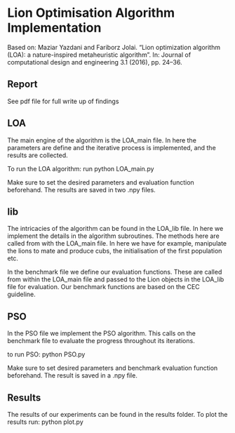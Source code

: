 # Lion Optimisation Algorithm Implementation

Based on:
Maziar Yazdani and Fariborz Jolai. “Lion optimization algorithm (LOA): a nature-inspired
metaheuristic algorithm”. In: Journal of computational design and engineering 3.1 (2016),
pp. 24–36.

## Report

See pdf file for full write up of findings

## LOA
The main engine of the algorithm is the LOA_main file. In here the parameters are define and the iterative process is implemented, and the results are collected.

To run the LOA algorithm: 
run python LOA_main.py

Make sure to set the desired parameters and evaluation function beforehand.
The results are saved in two .npy files.

## lib
The intricacies of the algorithm can be found in the LOA_lib file. In here we implement the details in the algorithm subroutines. The methods here are called from with the LOA_main file. In here we have for example, manipulate the lions to mate and produce cubs, the initialisation of the first population etc.

In the benchmark file we define our evaluation functions. These are called from within the LOA_main file and passed to the Lion objects in the LOA_lib file for evaluation. Our benchmark functions are based on the CEC guideline.


## PSO
In the PSO file we implement the PSO algorithm. This calls on the benchmark file to evaluate the progress throughout its iterations.

to run PSO:
python PSO.py

Make sure to set desired parameters and benchmark evaluation function beforehand.
The result is saved in a .npy file.

## Results

The results of our experiments can be found in the results folder. To plot the results run: python plot.py
